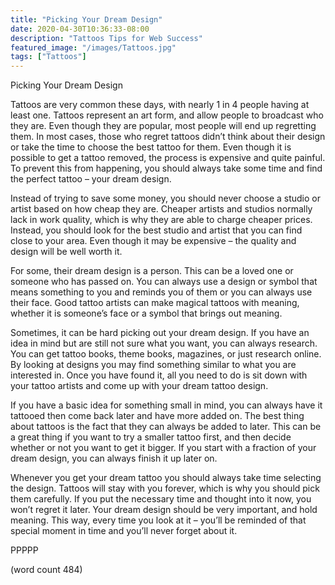 ```yaml
---
title: "Picking Your Dream Design"
date: 2020-04-30T10:36:33-08:00
description: "Tattoos Tips for Web Success"
featured_image: "/images/Tattoos.jpg"
tags: ["Tattoos"]
---
```


Picking Your Dream Design

Tattoos are very common these days, with nearly 1 in 4 people having at least one.  Tattoos represent an art form, and allow people to broadcast who they are.  Even though they are popular, most people will end up regretting them.  In most cases, those who regret tattoos didn’t think about their design or take the time to choose the best tattoo for them.  Even though it is possible to get a tattoo removed, the process is expensive and quite painful.  To prevent this from happening, you should always take some time and find the perfect tattoo – your dream design.

Instead of trying to save some money, you should never choose a studio or artist based on how cheap they are.  Cheaper artists and studios normally lack in work quality, which is why they are able to charge cheaper prices. Instead, you should look for the best studio and artist that you can find close to your area.  Even though it may be expensive – the quality and design will be well worth it.

For some, their dream design is a person.  This can be a loved one or someone who has passed on.  You can always use a design or symbol that means something to you and reminds you of them or you can always use their face.  Good tattoo artists can make magical tattoos with meaning, whether it is someone’s face or a symbol that brings out meaning.

Sometimes, it can be hard picking out your dream design.  If you have an idea in mind but are still not sure what you want, you can always research.  You can get tattoo books, theme books, magazines, or just research online.  By looking at designs you may find something similar to what you are interested in.  Once you have found it, all you need to do is sit down with your tattoo artists and come up with your dream tattoo design.

If you have a basic idea for something small in mind, you can always have it tattooed then come back later and have more added on.  The best thing about tattoos is the fact that they can always be added to later.  This can be a great thing if you want to try a smaller tattoo first, and then decide whether or not you want to get it bigger.  If you start with a fraction of your dream design, you can always finish it up later on.

Whenever you get your dream tattoo you should always take time selecting the design.  Tattoos will stay with you forever, which is why you should pick them carefully.  If you put the necessary time and thought into it now, you won’t regret it later.  Your dream design should be very important, and hold meaning.  This way, every time you look at it – you’ll be reminded of that special moment in time and you’ll never forget about it.

PPPPP

(word count 484)
